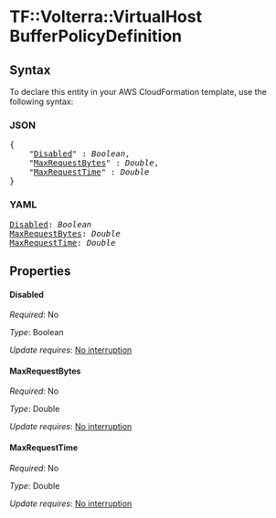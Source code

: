 # TF::Volterra::VirtualHost BufferPolicyDefinition

## Syntax

To declare this entity in your AWS CloudFormation template, use the following syntax:

### JSON

<pre>
{
    "<a href="#disabled" title="Disabled">Disabled</a>" : <i>Boolean</i>,
    "<a href="#maxrequestbytes" title="MaxRequestBytes">MaxRequestBytes</a>" : <i>Double</i>,
    "<a href="#maxrequesttime" title="MaxRequestTime">MaxRequestTime</a>" : <i>Double</i>
}
</pre>

### YAML

<pre>
<a href="#disabled" title="Disabled">Disabled</a>: <i>Boolean</i>
<a href="#maxrequestbytes" title="MaxRequestBytes">MaxRequestBytes</a>: <i>Double</i>
<a href="#maxrequesttime" title="MaxRequestTime">MaxRequestTime</a>: <i>Double</i>
</pre>

## Properties

#### Disabled

_Required_: No

_Type_: Boolean

_Update requires_: [No interruption](https://docs.aws.amazon.com/AWSCloudFormation/latest/UserGuide/using-cfn-updating-stacks-update-behaviors.html#update-no-interrupt)

#### MaxRequestBytes

_Required_: No

_Type_: Double

_Update requires_: [No interruption](https://docs.aws.amazon.com/AWSCloudFormation/latest/UserGuide/using-cfn-updating-stacks-update-behaviors.html#update-no-interrupt)

#### MaxRequestTime

_Required_: No

_Type_: Double

_Update requires_: [No interruption](https://docs.aws.amazon.com/AWSCloudFormation/latest/UserGuide/using-cfn-updating-stacks-update-behaviors.html#update-no-interrupt)

